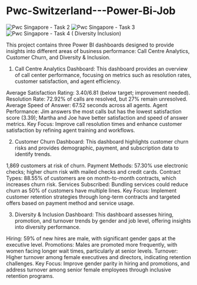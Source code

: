 # Pwc-Switzerland---Power-Bi-Job

![Pwc Singapore - Task 2](https://github.com/user-attachments/assets/d63763bb-29ab-48c4-9469-2037211d6b71)
![Pwc Singapore - Task 3](https://github.com/user-attachments/assets/0a1641a7-b42e-4b5d-aa89-2381d318fcb9)
![Pwc Singapore - Task 4 ( Diversity Inclusion)](https://github.com/user-attachments/assets/3bcc17d7-70fa-46a0-bd68-973715d9ca30)

This project contains three Power BI dashboards designed to provide insights into different areas of business performance: Call Centre Analytics, Customer Churn, and Diversity & Inclusion.

1. Call Centre Analytics Dashboard:
This dashboard provides an overview of call center performance, focusing on metrics such as resolution rates, customer satisfaction, and agent efficiency.

Average Satisfaction Rating: 3.40/6.81 (below target; improvement needed).
Resolution Rate: 72.92% of calls are resolved, but 27% remain unresolved.
Average Speed of Answer: 67.52 seconds across all agents.
Agent Performance: Jim answers the most calls but has the lowest satisfaction score (3.39); Martha and Joe have better satisfaction and speed of answer metrics.
Key Focus: Improve call resolution times and enhance customer satisfaction by refining agent training and workflows.

2. Customer Churn Dashboard:
This dashboard highlights customer churn risks and provides demographic, payment, and subscription data to identify trends.

1,869 customers at risk of churn.
Payment Methods: 57.30% use electronic checks; higher churn risk with mailed checks and credit cards.
Contract Types: 88.55% of customers are on month-to-month contracts, which increases churn risk.
Services Subscribed: Bundling services could reduce churn as 50% of customers have multiple lines.
Key Focus: Implement customer retention strategies through long-term contracts and targeted offers based on payment method and service usage.

3. Diversity & Inclusion Dashboard:
This dashboard assesses hiring, promotion, and turnover trends by gender and job level, offering insights into diversity performance.

Hiring: 59% of new hires are male, with significant gender gaps at the executive level.
Promotions: Males are promoted more frequently, with women facing longer wait times, particularly at senior levels.
Turnover: Higher turnover among female executives and directors, indicating retention challenges.
Key Focus: Improve gender parity in hiring and promotions, and address turnover among senior female employees through inclusive retention programs.
